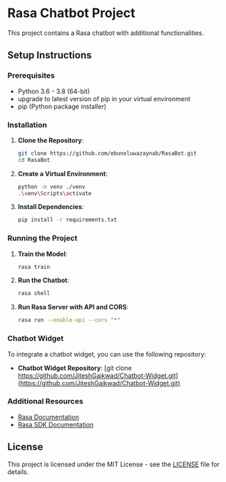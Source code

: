# Rasa Chatbot Project

This project contains a Rasa chatbot with additional functionalities.

## Setup Instructions

### Prerequisites
- Python 3.6 - 3.8 (64-bit)
- upgrade to latest version of pip in your virtual environment
- pip (Python package installer)

### Installation

1. **Clone the Repository**:
    ```bash
    git clone https://github.com/ebunoluwazaynab/RasaBot.git
    cd RasaBot
    ```

2. **Create a Virtual Environment**:
    ```bash
    python -m venv ./venv 
    .\venv\Scripts\activate
    ```

3. **Install Dependencies**:
    ```bash
    pip install -r requirements.txt
    ```

### Running the Project

1. **Train the Model**:
    ```bash
    rasa train
    ```

2. **Run the Chatbot**:
    ```bash
    rasa shell
    ```

3. **Run Rasa Server with API and CORS**:
    ```bash
    rasa run --enable-api --cors "*"
    ```

### Chatbot Widget

To integrate a chatbot widget, you can use the following repository:
- **Chatbot Widget Repository**: [git clone https://github.com/JiteshGaikwad/Chatbot-Widget.git](https://github.com/JiteshGaikwad/Chatbot-Widget.git)

### Additional Resources

- [Rasa Documentation](https://rasa.com/docs/)
- [Rasa SDK Documentation](https://rasa.com/docs/rasa/sdk/)

## License

This project is licensed under the MIT License - see the [LICENSE](LICENSE) file for details.
